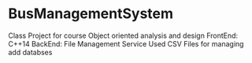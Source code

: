 # BusManagementSystem
Class Project for course Object oriented analysis and design FrontEnd: C++14 BackEnd: File Management Service Used CSV Files for managing add databses
